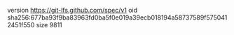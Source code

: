 version https://git-lfs.github.com/spec/v1
oid sha256:677ba93f9ba83963fd0ba5f0e019a39ecb018194a58737589f5750412451f550
size 9811
